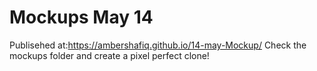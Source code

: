 # Mockups May 14
 Publisehed at:https://ambershafiq.github.io/14-may-Mockup/
Check the mockups folder and create a pixel perfect clone!

